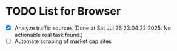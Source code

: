 # TODO List for Browser

- [x] Analyze traffic sources  (Done at Sat Jul 26 23:04:22 2025: No actionable real task found.)
- [ ] Automate scraping of market cap sites